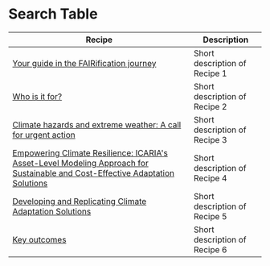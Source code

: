 # Search Table

| Recipe | Description |
|--------|-------------|
| [Your guide in the FAIRification journey](./recipes/introduction/introduction.html#your-guide-in-the-fairification-journey) | Short description of Recipe 1 |
| [Who is it for?](./recipes/introduction/introduction.html#who-is-it-for) | Short description of Recipe 2 |
| [Climate hazards and extreme weather: A call for urgent action](./recipes/introduction/introduction.html#climate-hazards-and-extreme-weather-a-call-for-urgent-action) | Short description of Recipe 3 |
| [Empowering Climate Resilience: ICARIA's Asset-Level Modeling Approach for Sustainable and Cost-Effective Adaptation Solutions](./recipes/introduction/introduction.html#empowering-climate-resilience-icarias-asset-level-modeling-approach-for-sustainable-and-cost-effective-adaptation-solutions) | Short description of Recipe 4 |
| [Developing and Replicating Climate Adaptation Solutions](./recipes/introduction/introduction.html#developing-and-replicating-climate-adaptation-solutions) | Short description of Recipe 5 |
| [Key outcomes](./recipes/introduction/introduction.html#key-outcomes) | Short description of Recipe 6 |

